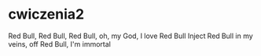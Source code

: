 # cwiczenia2
Red Bull, Red Bull, Red Bull, oh, my God, I love Red Bull Inject Red Bull in my veins, off Red Bull, I'm immortal
